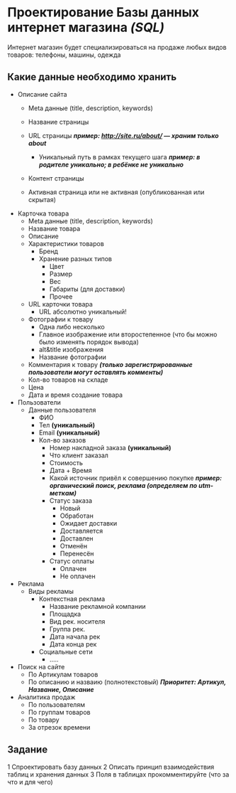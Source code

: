 Проектирование Базы данных интернет магазина ***(SQL)***
=================

Интернет магазин будет специализироваться на продаже любых видов товаров: телефоны, машины, одежда

Какие данные необходимо хранить
-----------------------

* Описание сайта
	* Meta данные (title, description, keywords)
	* Название страницы
	* URL страницы ***пример: http://site.ru/about/  — храним только about***
		* Уникальный путь в рамках текущего шага ***пример: в родителе уникально; в ребёнке не уникально***

	* Контент страницы
	* Активная страница или не активная (опубликованная или скрытая)
* Карточка товара
	* Meta данные (title, description, keywords)
	* Название товара
	* Описание
	* Характеристики товаров
		* Бренд
		* Хранение разных типов
			* Цвет
			* Размер
			* Вес
			* Габариты (для доставки)
			* Прочее
	* URL карточки товара
		* URL абсолютно уникальный! 
	* Фотографии к товару
		* Одна либо несколько
		* Главное изображение или второстепенное (что бы можно было изменять порядок вывода)
		* alt&title изображения
		* Название фотографии
	* Комментария к товару ***(только зарегистрированные пользователи могут оставлять комменты)***
	* Кол-во товаров на складе 
	* Цена
	* Дата и время создание товара
* Пользователи
	* Данные пользователя
		* ФИО
		* Тел **(уникальный)**
		* Email **(уникальный)**
		* Кол-во заказов
			* Номер накладной заказа **(уникальный)**
			* Что клиент заказал
			* Стоимость
			* Дата + Время
			* Какой источник привёл к совершению покупке ***пример: органический поиск, реклама (определяем по utm-меткам)***
			* Статус заказа 
				* Новый
				* Обработан
				* Ожидает доставки
				* Доставляется
				* Доставлен
				* Отменён
				* Перенесён
			* Статус оплаты
				* Оплачен 
				* Не оплачен
* Реклама
	* Виды рекламы
		* Контекстная реклама
			* Название рекламной компании
			* Площадка 
			* Вид рек. носителя
			* Группа рек. 
			* Дата начала рек
			* Дата конца рек
		* Социальные сети
			* .....
* Поиск на сайте
	* По Артикулам товаров
	* По описанию и назваию (полнотекстовый) ***Приоритет: Артикул, Название, Описание***
* Аналитика продаж
	* По пользователям
	* По группам товаров
	* По товару
	* За отрезок времени


Задание
------------
1 Спроектировать базу данных
2 Описать принцип взаимодействия таблиц и хранения данных
3 Поля в таблицах прокомментируйте (что за что и для чего)



